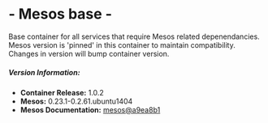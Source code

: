 # - Mesos base -

Base container for all services that require Mesos related depenendancies. Mesos version is 'pinned' in this container to maintain compatibility. Changes in version will bump container version.

##### Version Information:

* **Container Release:** 1.0.2
* **Mesos:** 0.23.1-0.2.61.ubuntu1404
* **Mesos Documentation:** [mesos@a9ea8b1](https://github.com/apache/mesos/tree/a9ea8b104bf94902789d8691a21801335ccf2a9c/docs)





